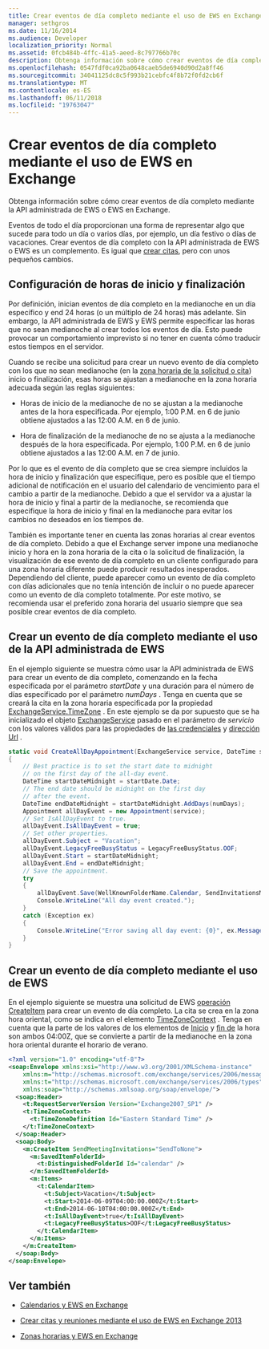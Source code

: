 ```yaml
---
title: Crear eventos de día completo mediante el uso de EWS en Exchange
manager: sethgros
ms.date: 11/16/2014
ms.audience: Developer
localization_priority: Normal
ms.assetid: 0fcb484b-4ffc-41a5-aeed-8c797766b70c
description: Obtenga información sobre cómo crear eventos de día completo mediante la API administrada de EWS o EWS en Exchange.
ms.openlocfilehash: 0547fdf0ca92ba0648caeb5de6940d90d2a8ff46
ms.sourcegitcommit: 34041125dc8c5f993b21cebfc4f8b72f0fd2cb6f
ms.translationtype: MT
ms.contentlocale: es-ES
ms.lasthandoff: 06/11/2018
ms.locfileid: "19763047"
---
```

# <a name="create-all-day-events-by-using-ews-in-exchange"></a>Crear eventos de día completo mediante el uso de EWS en Exchange

Obtenga información sobre cómo crear eventos de día completo mediante la API administrada de EWS o EWS en Exchange.
  
Eventos de todo el día proporcionan una forma de representar algo que sucede para todo un día o varios días, por ejemplo, un día festivo o días de vacaciones. Crear eventos de día completo con la API administrada de EWS o EWS es un complemento. Es igual que [crear citas](how-to-create-appointments-and-meetings-by-using-ews-in-exchange-2013.md), pero con unos pequeños cambios.
  
## <a name="setting-start-and-end-times"></a>Configuración de horas de inicio y finalización

Por definición, inician eventos de día completo en la medianoche en un día específico y end 24 horas (o un múltiplo de 24 horas) más adelante. Sin embargo, la API administrada de EWS y EWS permite especificar las horas que no sean medianoche al crear todos los eventos de día. Esto puede provocar un comportamiento imprevisto si no tener en cuenta cómo traducir estos tiempos en el servidor.
  
Cuando se recibe una solicitud para crear un nuevo evento de día completo con los que no sean medianoche (en la [zona horaria de la solicitud o cita](time-zones-and-ews-in-exchange.md)) inicio o finalización, esas horas se ajustan a medianoche en la zona horaria adecuada según las reglas siguientes:
  
- Horas de inicio de la medianoche de no se ajustan a la medianoche antes de la hora especificada. Por ejemplo, 1:00 P.M. en 6 de junio obtiene ajustados a las 12:00 A.M. en 6 de junio.
    
- Hora de finalización de la medianoche de no se ajusta a la medianoche después de la hora especificada. Por ejemplo, 1:00 P.M. en 6 de junio obtiene ajustados a las 12:00 A.M. en 7 de junio.
    
Por lo que es el evento de día completo que se crea siempre incluidos la hora de inicio y finalización que especifique, pero es posible que el tiempo adicional de notificación en el usuario del calendario de vencimiento para el cambio a partir de la medianoche. Debido a que el servidor va a ajustar la hora de inicio y final a partir de la medianoche, se recomienda que especifique la hora de inicio y final en la medianoche para evitar los cambios no deseados en los tiempos de.
  
También es importante tener en cuenta las zonas horarias al crear eventos de día completo. Debido a que el Exchange server impone una medianoche inicio y hora en la zona horaria de la cita o la solicitud de finalización, la visualización de ese evento de día completo en un cliente configurado para una zona horaria diferente puede producir resultados inesperados. Dependiendo del cliente, puede aparecer como un evento de día completo con días adicionales que no tenía intención de incluir o no puede aparecer como un evento de día completo totalmente. Por este motivo, se recomienda usar el preferido zona horaria del usuario siempre que sea posible crear eventos de día completo.
  
## <a name="create-an-all-day-event-by-using-the-ews-managed-api"></a>Crear un evento de día completo mediante el uso de la API administrada de EWS

En el ejemplo siguiente se muestra cómo usar la API administrada de EWS para crear un evento de día completo, comenzando en la fecha especificada por el parámetro _startDate_ y una duración para el número de días especificado por el parámetro _numDays_ . Tenga en cuenta que se creará la cita en la zona horaria especificada por la propiedad [ExchangeService.TimeZone](http://msdn.microsoft.com/en-us/library/microsoft.exchange.webservices.data.exchangeservice.timezone%28v=exchg.80%29.aspx) . En este ejemplo se da por supuesto que se ha inicializado el objeto [ExchangeService](http://msdn.microsoft.com/en-us/library/microsoft.exchange.webservices.data.exchangeservice%28v=exchg.80%29.aspx) pasado en el parámetro de _servicio_ con los valores válidos para las propiedades de [las credenciales](http://msdn.microsoft.com/en-us/library/microsoft.exchange.webservices.data.exchangeservicebase.credentials%28v=exchg.80%29.aspx) y [dirección Url](http://msdn.microsoft.com/en-us/library/microsoft.exchange.webservices.data.exchangeservice.url%28v=exchg.80%29.aspx) . 
  
```cs
static void CreateAllDayAppointment(ExchangeService service, DateTime startDate, int numDays)
{
    // Best practice is to set the start date to midnight
    // on the first day of the all-day event.
    DateTime startDateMidnight = startDate.Date;
    // The end date should be midnight on the first day
    // after the event.
    DateTime endDateMidnight = startDateMidnight.AddDays(numDays);
    Appointment allDayEvent = new Appointment(service);
    // Set IsAllDayEvent to true.
    allDayEvent.IsAllDayEvent = true;
    // Set other properties.
    allDayEvent.Subject = "Vacation";
    allDayEvent.LegacyFreeBusyStatus = LegacyFreeBusyStatus.OOF;
    allDayEvent.Start = startDateMidnight;
    allDayEvent.End = endDateMidnight;
    // Save the appointment.
    try
    {
        allDayEvent.Save(WellKnownFolderName.Calendar, SendInvitationsMode.SendToNone);
        Console.WriteLine("All day event created.");
    }
    catch (Exception ex)
    {
        Console.WriteLine("Error saving all day event: {0}", ex.Message);
    }
}
```

## <a name="create-an-all-day-event-by-using-ews"></a>Crear un evento de día completo mediante el uso de EWS

En el ejemplo siguiente se muestra una solicitud de EWS [operación CreateItem](http://msdn.microsoft.com/library/78a52120-f1d0-4ed7-8748-436e554f75b6%28Office.15%29.aspx) para crear un evento de día completo. La cita se crea en la zona hora oriental, como se indica en el elemento [TimeZoneContext](http://msdn.microsoft.com/library/573c462b-aa1d-4ba0-8852-e3f48b26873b%28Office.15%29.aspx) . Tenga en cuenta que la parte de los valores de los elementos de [Inicio](http://msdn.microsoft.com/library/7cfe9979-c893-4f9b-b3a1-8f9e17515a4b%28Office.15%29.aspx) y [fin de](http://msdn.microsoft.com/library/72329821-32ff-495d-b6e5-fdc011003c2e%28Office.15%29.aspx) la hora son ambos 04:00Z, que se convierte a partir de la medianoche en la zona hora oriental durante el horario de verano. 
  
```XML
<?xml version="1.0" encoding="utf-8"?>
<soap:Envelope xmlns:xsi="http://www.w3.org/2001/XMLSchema-instance" 
    xmlns:m="http://schemas.microsoft.com/exchange/services/2006/messages" 
    xmlns:t="http://schemas.microsoft.com/exchange/services/2006/types" 
    xmlns:soap="http://schemas.xmlsoap.org/soap/envelope/">
  <soap:Header>
    <t:RequestServerVersion Version="Exchange2007_SP1" />
    <t:TimeZoneContext>
      <t:TimeZoneDefinition Id="Eastern Standard Time" />
    </t:TimeZoneContext>
  </soap:Header>
  <soap:Body>
    <m:CreateItem SendMeetingInvitations="SendToNone">
      <m:SavedItemFolderId>
        <t:DistinguishedFolderId Id="calendar" />
      </m:SavedItemFolderId>
      <m:Items>
        <t:CalendarItem>
          <t:Subject>Vacation</t:Subject>
          <t:Start>2014-06-09T04:00:00.000Z</t:Start>
          <t:End>2014-06-10T04:00:00.000Z</t:End>
          <t:IsAllDayEvent>true</t:IsAllDayEvent>
          <t:LegacyFreeBusyStatus>OOF</t:LegacyFreeBusyStatus>
        </t:CalendarItem>
      </m:Items>
    </m:CreateItem>
  </soap:Body>
</soap:Envelope>
```

## <a name="see-also"></a>Ver también


- [Calendarios y EWS en Exchange](calendars-and-ews-in-exchange.md)
    
- [Crear citas y reuniones mediante el uso de EWS en Exchange 2013](how-to-create-appointments-and-meetings-by-using-ews-in-exchange-2013.md)
    
- [Zonas horarias y EWS en Exchange](time-zones-and-ews-in-exchange.md)
    

